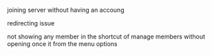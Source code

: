 joining server without having an accoung

redirecting issue

not showing any member in the shortcut of manage members without opening once it from the menu options